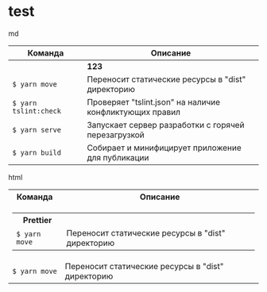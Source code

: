 # test

md

| **Команда**           | **Описание**                                            |
|-----------------------|---------------------------------------------------------|
|             | **123** | **321** |  |
| `$ yarn move`         | Переносит статические ресурсы в "dist" директорию       |
| `$ yarn tslint:check` | Проверяет "tslint.json" на наличие конфликтующих правил |
| `$ yarn serve`        | Запускает сервер разработки с горячей перезагрузкой     |
| `$ yarn build`        | Собирает и минифицирует приложение для публикации       |

html

<table>
  <tr>
    <th>Команда</th>
    <th>Описание</th>
  </tr>
  
  <tr>
    <td colspan="2">
      <table>
        <tr>
          <th>Prettier</th>
        </tr>
        <tr>
          <td><code>$ yarn move</code></td>
          <td>Переносит статические ресурсы в "dist" директорию</td>
        </tr>
      </table>
    </td>
  </tr>
  
  <tr>
    <td><code>$ yarn move</code></td>
    <td>Переносит статические ресурсы в "dist" директорию</td>
  </tr>
</table>
